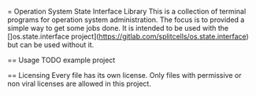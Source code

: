= Operation System State Interface Library
This is a collection of terminal programs for operation system administration.
The focus is to provided a simple way to get some jobs done.
It is intended to be used with the []os.state.interface project](https://gitlab.com/splitcells/os.state.interface) 
but can be used without it.

== Usage
TODO example project

== Licensing
Every file has its own license.
Only files with permissive or non viral licenses are allowed in this project.
